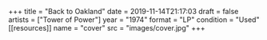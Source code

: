 +++
title = "Back to Oakland"
date = 2019-11-14T21:17:03
draft = false
artists = ["Tower of Power"]
year = "1974"
format = "LP"
condition = "Used"
[[resources]]
  name = "cover"
  src = "images/cover.jpg"
+++

